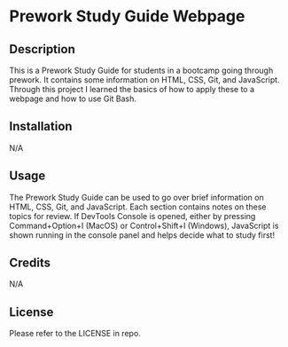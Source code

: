 # Prework Study Guide Webpage 

## Description

This is a Prework Study Guide for students in a bootcamp going through prework. It contains some information on HTML, CSS, Git, and JavaScript. Through this project I learned the basics of how to apply these to a webpage and how to use Git Bash.

## Installation

N/A

## Usage

The Prework Study Guide can be used to go over brief information on HTML, CSS, Git, and JavaScript. Each section contains notes on these topics for review. If DevTools Console is opened, either by pressing Command+Option+I (MacOS) or Control+Shift+I (Windows), JavaScript is shown running in the console panel and helps decide what to study first!

## Credits

N/A

## License

Please refer to the LICENSE in repo.
